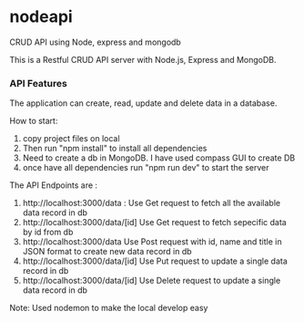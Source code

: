 # nodeapi
CRUD API using Node, express and mongodb

This is a Restful CRUD API server with Node.js, Express and MongoDB.

### API Features

The application can create, read, update and delete data in a database. 

How to start:
1) copy project files on local 
2) Then run "npm install" to install all dependencies
3) Need to create a db in MongoDB. I have used compass GUI to create DB
3) once have all dependencies run "npm run dev" to start the server

The API Endpoints are :
1) http://localhost:3000/data :
    Use Get request to fetch all the available data record in db
2) http://localhost:3000/data/[id]
    Use Get request to fetch sepecific data by id from db
3) http://localhost:3000/data
    Use Post request with id, name and title in JSON format to create new data record in db
4) http://localhost:3000/data/[id]
    Use Put request to update a single data record in db
5) http://localhost:3000/data/[id]
    Use Delete request to update a single data record in db    


Note: Used nodemon to make the local develop easy

